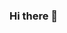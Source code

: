 ### Hi there 👋

<!--
**Bhagyashree-Swain/Bhagyashree-Swain** is a ✨ _special_ ✨ repository because its `README.md` (this file) appears on your GitHub profile.

Here are some ideas to get you started:

- 🔭 I’m currently working on ..java.
- 🌱 I’m currently learning ...java
- 👯 I’m looking to collaborate on ...
- 🤔 I’m looking for help with ...spring boot and asp.net
- 💬 Ask me about ...c++ and java
- 📫 How to reach me: ...
- 😄 Pronouns: ...
- ⚡ Fun fact: ...lyf without a job is fun .
-->

